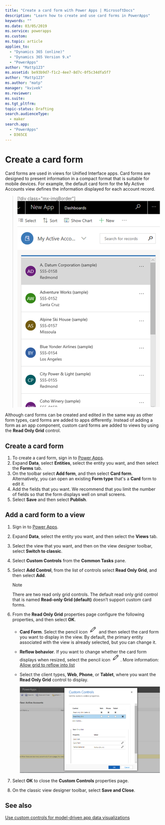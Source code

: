 ```yaml
---
title: "Create a card form with Power Apps | MicrosoftDocs"
description: "Learn how to create and use card forms in PowerApps"
keywords: ""
ms.date: 03/05/2019
ms.service: powerapps
ms.custom: 
ms.topic: article
applies_to: 
  - "Dynamics 365 (online)"
  - "Dynamics 365 Version 9.x"
  - "PowerApps"
author: "Mattp123"
ms.assetid: be93b9d7-f1c2-4ee7-8d7c-0f5c34dfa5f7
author: "Mattp123"
ms.author: "matp"
manager: "kvivek"
ms.reviewer: 
ms.suite: 
ms.tgt_pltfrm: 
topic-status: Drafting
search.audienceType: 
  - maker
search.app: 
  - "PowerApps"
  - D365CE
---
```

# Create a card form
Card forms are used in views for Unified Interface apps. Card forms are designed to present information in a compact format that is suitable for mobile devices. For example, the default card form for the My Active Accounts view defines the information displayed for each account record. 

> [!div class="mx-imgBorder"] 
> ![](media/account-cardform-for-myactiveaccounts-view.png "Account card form for my active accounts view")

Although card forms can be created and edited in the same way as other form types, card forms are added to apps differently. Instead of adding a form as an app component, custom card forms are added to views by using the **Read Only Grid** control. 

## Create a card form
1. To create a card form, sign in to [Power Apps](https://make.powerapps.com/?utm_source=padocs&utm_medium=linkinadoc&utm_campaign=referralsfromdoc). 
2. Expand **Data**, select **Entities**, select the entity you want, and then select the **Forms** tab.
3. On the toolbar select **Add form**, and then select **Card form**. Alternatively, you can open an existing **Form type** that's a **Card** form to edit it.
4. Add the fields that you want. We recommend that you limit the number of fields so that the form displays well on small screens. 
5. Select **Save** and then select **Publish**. 

## Add a card form to a view 
1. Sign in to [Power Apps](https://make.powerapps.com/?utm_source=padocs&utm_medium=linkinadoc&utm_campaign=referralsfromdoc).
2. Expand **Data**, select the entity you want, and then select the **Views** tab.
3. Select the view that you want, and then on the view designer toolbar, select **Switch to classic**.
4. Select **Custom Controls** from the **Common Tasks** pane.
5. Select **Add Control**, from the list of controls select **Read Only Grid**, and then select **Add**.

   > [!NOTE]
   > There are two read only grid controls. The default read only grid control that is named **Read-only Grid (default)** doesn’t support custom card forms. 

6. From the **Read Only Grid** properties page configure the following properties, and then select **OK**. 
   - **Card Form**. Select the pencil icon ![Edit control properties](media/ccf-pencil-icon.png) and then select the card form you want to display in the view. By default, the primary entity associated with the view is already selected, but you can change it. 
   - **Reflow behavior**. If you want to change whether the card form displays when resized, select the pencil icon ![Edit control properties](media/ccf-pencil-icon.png). More information: [Allow grid to reflow into list](specify-properties-for-unified-interface-apps.md#allow-grid-to-reflow-into-list)  
   - Select the client types, **Web**, **Phone**, or **Tablet**, where you want the **Read Only Grid** control to display.

     ![Read Only Grid for card form](media/read-only-grid-for-cardform.png)

7. Select **OK** to close the **Custom Controls** properties page. 
8. On the classic view designer toolbar, select **Save and Close**. 

## See also
[Use custom controls for model-driven app data visualizations](use-custom-controls-data-visualizations.md)



